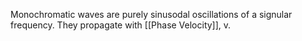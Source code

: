 Monochromatic waves are purely sinusodal oscillations of a signular frequency.
They propagate with [[Phase Velocity]], v.